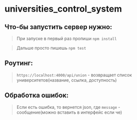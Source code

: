 # universities_control_system
## Что-бы запустить сервер нужно:
> При запуске в первый раз пропиши `npm install`

> Дальше просто пишешь `npm test`


## Роутинг:
> `https://localhost:4000/api/union` - возвращает список университетов(название, ссылка, доступность)


## Обработка ошибок:
> Если есть ошибка, то вернется json, где `message` - сообщение(можно вставить в интерфейс если че)
